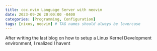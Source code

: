 ```yaml
---
title: coc.nvim Language Server with neovim
date: 2023-09-26 20:00:00 -0400
categories: [Programming, Configuration]
tags: [nixos, neovim] # TAG names should always be lowercase
---
```


After writing the last blog on how to setup a Linux Kernel Development environment, I realized I havent
